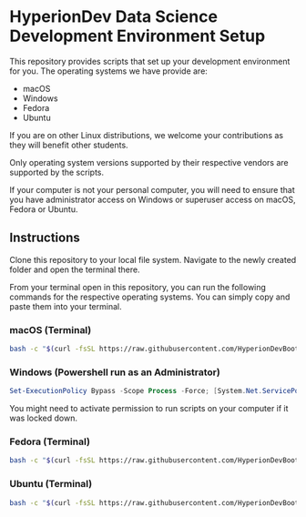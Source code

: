 # HyperionDev Data Science Development Environment Setup

This repository provides scripts that set up your development environment for you. 
The operating systems we have provide are:

* macOS
* Windows
* Fedora
* Ubuntu

If you are on other Linux distributions, we welcome your contributions as they will benefit other students.

Only operating system versions supported by their
respective vendors are supported by the scripts.

If your computer is not your personal computer,
you will need to ensure that you have administrator
access on Windows or superuser access on macOS, Fedora
or Ubuntu.

## Instructions

Clone this repository to your local file system. Navigate to the newly created folder and open the terminal there.

From your terminal open in this repository, you can 
run the following commands for the respective 
operating systems. You can simply copy and paste
them into your terminal.

### macOS (Terminal)

```.sh
bash -c "$(curl -fsSL https://raw.githubusercontent.com/HyperionDevBootcamps/HyperionDev-Data-Science-Development-Environment-Setup/master/macos_ds.sh)"
```

### Windows (Powershell run as an Administrator)

```.ps1
Set-ExecutionPolicy Bypass -Scope Process -Force; [System.Net.ServicePointManager]::SecurityProtocol = [System.Net.ServicePointManager]::SecurityProtocol -bor 3072; Invoke-Expression (Invoke-WebRequest -URI "https://raw.githubusercontent.com/HyperionDevBootcamps/HyperionDev-Data-Science-Development-Environment-Setup/master/windows_ds.ps1").Content
```

You might need to activate permission to run scripts
on your computer if it was locked down.

### Fedora (Terminal)

```.sh
bash -c "$(curl -fsSL https://raw.githubusercontent.com/HyperionDevBootcamps/HyperionDev-Data-Science-Development-Environment-Setup/master/fedora_ds.sh)"
```

### Ubuntu (Terminal)

```.sh
bash -c "$(curl -fsSL https://raw.githubusercontent.com/HyperionDevBootcamps/HyperionDev-Data-Science-Development-Environment-Setup/master/ubuntu_ds.sh)"
```